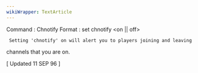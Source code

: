 ```yaml
---
wikiWrapper: TextArticle
---
```

Command : Chnotify
Format  : set chnotify &lt;on || off&gt;

     Setting 'chnotify' on will alert you to players joining and leaving 
channels that you are on.

[ Updated 11 SEP 96 ]
